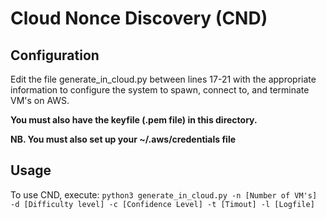 # Cloud Nonce Discovery (CND)

## Configuration

Edit the file generate_in_cloud.py between lines 17-21 with the appropriate
information to configure the system to spawn, connect to, and terminate VM's on
AWS.

**You must also have the keyfile (.pem file) in this directory.**

**NB. You must also set up your ~/.aws/credentials file**

## Usage

To use CND, execute:
`python3 generate_in_cloud.py -n [Number of VM's] -d [Difficulty level] -c [Confidence Level] -t [Timout] -l [Logfile]`

